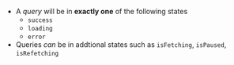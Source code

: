 - A *query* will be in **exactly one** of the following states
	- `success`
	- `loading`
	- `error`
- Queries *can* be in addtional states such as `isFetching`, `isPaused`, `isRefetching`
